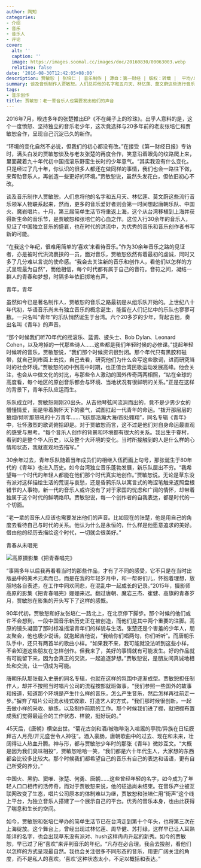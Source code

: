 ```yaml
---
author: 陶知
categories:
- 介绍
- 音乐
- 音乐人
- 评论
cover:
  alt: ''
  caption: ''
  image: https://images.soomal.cc/images/doc/20160830/00063003.webp
  relative: false
date: '2016-08-30T12:42:05+08:00'
description: 贾敏恕 | 张培仁 | 音乐制作 | 源自：第一财经 | 版权：转载 |  平均/总评分：10.00/10
summary: 谈及音乐制作人贾敏恕，人们总将他的名字和五月天、林忆莲、莫文蔚这些流行音乐领军人物联系起来，然而，更多的音乐爱好者则会第一时间想起唐朝乐队、中国火、魔岩唱片。这位入行30余年的音乐人，见证了中国独立音乐的盛衰……
tags:
- 音乐创作
title: 贾敏恕：老一辈音乐人也需要发出他们的声音
---
```


2016年7月，暌违多年的张楚推出EP《不在绳子上的珍珠》。出乎人意料的是，这个一度愤怒、坚持独立的音乐老少年，这次竟选择与20多年前的老友张培仁和贾敏恕合作，呈现自己沉淀已久的新作。

“环境的变化自然不必说，但我们的初心都没有改。”在接受《第一财经日报》专访时，满头白发的贾敏恕谈及与老友张楚的再度合作，笑意沿着眼角的纹路爬上来，里面藏着九十年代初中国摇滚乐野蛮生长时的少年意气。“其实我没有什么变化。只是经过了几十年，你认识的很多人都还在做同样的事情，我们也会一路往下做，来帮助音乐人，再创造一些更好的环境。”贾敏恕说，虽然头发花白，但依旧初心不改。

谈及音乐制作人贾敏恕，人们总将他的名字和五月天、林忆莲、莫文蔚这些流行音乐领军人物联系起来，然而，更多的音乐爱好者则会第一时间想起唐朝乐队、中国火、魔岩唱片。十月，第三届简单生活节将重返上海，这个从台湾移植到上海并获得新生命的音乐节，是贾敏恕和张培仁的心血之作。这位入行30余年的音乐人，见证了中国独立音乐的盛衰，也在时代的洪流中，为优秀的音乐和音乐创作者书写新的可能。

“在我这个年纪，很难用简单的‘喜欢’来看待音乐。”作为30余年音乐之路的见证者，亦是被时代洪流裹挟的一员，面对音乐，贾敏恕依然有着最初的虔诚，同时又多了几分难以言说的使命感。“我会去关注新的音乐和创作人，看他们以怎样的方式呈现最为自然”，而他相信，每个时代都有属于自己的音符。音符之间，凝结一群人的青春和梦想，时隔多年依旧掷地有声。

青年，青年

虽然如今已是著名制作人，贾敏恕的音乐之路最初是从组乐队开始的。上世纪八十年代初，华语音乐尚未有独立音乐的概念诞生，能留在人们记忆中的乐队也寥寥可数。一只名叫“青年”的乐队悄然诞生于台湾。六个20多岁的少年，背起吉他，奏出名叫《青年》的声音。

“那个时候我们听70年代的摇滚乐、蓝调、披头士、Bob Dylan、Leonard Cohen，以及垮掉的一代那些诗人……这些都是我们年轻时候的必修课。”提起年轻时候听的音乐，贾敏恕说，“我们那个时候资讯很封闭。那个年代只有黑胶和磁带，就自己到市面上去找，自己去看，研究他们为什么会写这些歌词，进而研究当时的社会环境。”贾敏恕的初中到高中时期，也正值台湾民歌运动发展高峰。他会关注，也会从中做文化的对比，与那些令人激动的国外传奇两两相照，“站在全球的高度看，每个地区的原创音乐都会与环境、当地状况有很鲜明的关系。”正是在这样的背景下，青年乐队应运而生。

乐队成立时，贾敏恕刚刚20出头。从吉他琴弦间流淌而出的，竟不是少男少女的懵懂情爱，而是带着胸怀天下的豪气，试图扛起一代青年的命运。“拨开那层层的狼烟/倾听那怒吼的十万青年……飞跃那浩瀚大海/四处翱翔”，同名专辑《青年》中，壮怀激烈的歌词俯拾即是。对于贾敏恕而言，这不过是他们对自身命运最直观的感受与思考。“每个音乐人创作的背景和环境都有很大的关系。我出生于眷村，看到的是整个华人历史，以及整个大环境的变化。当时所接触到的人是什么样的心情和状态，我就直观地去描写。”

30余年过去，青年乐队随着当年成员们的相继入伍而画上句号，那张诞生于80年代的《青年》也进入历史。如今台湾独立音乐蓬勃发展，新乐队层出不穷。“我希望每一个时代的年轻人都能在他们那个时代真实地创作。”贾敏恕说。无论是草东没有派对这样描绘生活的荒诞与哀愁，还是昏鸦乐队以寓言式的晦涩笔触来返照盘根错节的人事物，新一代的音乐人或许没有了对于家国的忧虑和广阔的情怀，却带着独属于这个时代的鲜明烙印。贾敏恕说，每一个创作者的自我表达，都是时代的一个切面。

“老一辈的音乐人应该也需要发出他们的声音。比如现在的张楚，他是用自己的角度去看待自己与时代的关系。他认为什么是永恒的，什么样是他愿意追求的美好。借由他的经历去描绘这个时代，一切就会很美好。”

青春从未唱完

![高原摄影集《把青春唱完》](https://images.soomal.cc/images/doc/20151213/00057132_01.webp)





“事隔多年以后我再看看当时的那些作品，才有了不同的感受，它不只是在当时出版品中的美术元素而已，而是在我的年轻岁月中，和一帮哥们儿，怀抱着理想，放胆地各自表述，在工作中同欢同悲，在混乱中一起成长的记录。”2015年，摄影师高原的影集《把青春唱完》姗姗来迟。翻过唐朝、魔岩三杰、崔健、高旗的青春岁月，贾敏恕在影集的开头写下了这样的感慨。

90年代初，贾敏恕和好友张培仁一路北上，在北京停下脚步。那个时候的他们或许不会想到，一段中国音乐新历史正在被创造，而他们是其中两个重要的注脚。高原的镜头凝固了那时标准摇滚青年们的样貌与生活。张楚还是个害羞的少年人，朋友聚会，他也极少说话，就抱起吉他说，“我给你们唱两句，你们听听”。而唐朝乐队手中，还只有两首半的歌曲小样。“如果我不来，我可能就没法听到这些小样，不会知道这些朋友在怎样创作。但我来了，美好的事情就有可能发生。好的作品就有可能留下来，因为会真正的交流，一起追逐梦想。”贾敏恕说，是朋友间真诚地相处和交流，让一切成为可能。

唐朝乐队那张载入史册的同名专辑，也就在这样的氛围中逐渐成型。贾敏恕担任制作人，却并不按照当时唱片公司的流程按部就班做事。“我们参照一些国外的故事和报道，知道那个环境是产生什么样的音乐，怎么产生音乐，然后怎样再往前走一步。”摒弃了唱片公司流水线式收歌、打造艺人的方式，“我们那时候很创新。一起去做小样的采收、排练，以及制作前期的工作。那个时候我们进了棚，就把棚布置成我们觉得最适合的工作状态、样貌，挺好玩的。”

45天后，《唐朝》横空出世。“菊花古剑和酒/被咖啡泡入喧嚣的亭院/异族在日坛膜拜古人月亮/开元盛世令人神往”。酒入豪肠，唐朝歌曲中的过去、现在和未来，壮阔得让人热血升腾。神与形，都与贾敏恕少年时的那张《青年》微妙互文。“大概是因为我们臭味相投”，贾敏恕哈哈一笑，“我们都是六十年代生人，大家想的东西都会比较多比较大。那个时候我们都希望自己的音乐有自己的表达和话语，更有自己所受的养分。”

中国火、黑豹、窦唯、张楚、何勇、唐朝……这些曾经年轻的名字，如今成为了年轻人口口相传的活传奇，而对于贾敏恕来说，他的征途尚未结束。在音乐产业被互联网改变了生态，唱片公司原本的体制难以为继，贾敏恕和张培仁用“街声”这个线上平台，为独立音乐人搭建了一个展示自己的平台。优秀的音乐本身，也由此获得了喘息和生长的空间。

如今，贾敏恕和张培仁举办的简单生活节已在台湾走到第十个年头，也将第三次在上海绽放。这个舞台上，曾经出现过林忆莲、周华健、苏打绿，这样早已让人耳熟能详的名字，也会出现草东没有派对、hush这样冉冉升起的新秀。如今的贾敏恕，早已过了用“喜欢”来评判音乐的年纪。“凡存在必合理。我会去投射，看他们以怎样的方式呈现最自然。我也会关注很多不同形态的音乐，用更广阔关注的角度，而不是私人的喜欢。‘喜欢’这种状态太小，不足以概括和表达。”